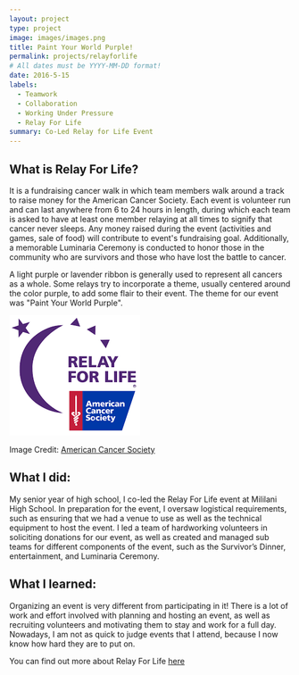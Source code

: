 ```yaml
---
layout: project
type: project
image: images/images.png
title: Paint Your World Purple!
permalink: projects/relayforlife
# All dates must be YYYY-MM-DD format!
date: 2016-5-15
labels:
  - Teamwork
  - Collaboration
  - Working Under Pressure
  - Relay For Life
summary: Co-Led Relay for Life Event 
---
```

 

What is Relay For Life? 
---
It is a fundraising cancer walk in which team members walk around a track to raise money for the American Cancer Society. Each event is volunteer run and can last anywhere from 6 to 24 hours in length, during which each team is asked to have at least one member relaying at all times to signify that cancer never sleeps. Any money raised during the event (activities and games, sale of food) will contribute to event's fundraising goal. Additionally, a memorable Luminaria Ceremony is conducted to honor those in the community who are survivors and those who have lost the battle to cancer.

A light purple or lavender ribbon is generally used to represent all cancers as a whole. Some relays try to incorporate a theme, usually centered around the color purple, to add some flair to their event. The theme for our event was "Paint Your World Purple".   

<img class="ui medium right floated rounded image" src="../images/images.png">

Image Credit: [American Cancer Society](https://secure.acsevents.org/site/SPageServer?pagename=relay)

What I did:
---
My senior year of high school, I co-led the Relay For Life event at Mililani High School. In preparation for the event, I oversaw logistical requirements, such as ensuring that we had a venue to use as well as the technical equipment to host the event. I led a team of hardworking volunteers in soliciting donations for our event, as well as created and managed sub teams for different components of the event, such as the Survivor’s Dinner, entertainment, and Luminaria Ceremony. 


What I learned:
---
Organizing an event is very different from participating in it! There is a lot of work and effort involved with planning and hosting an event, as well as recruiting volunteers and motivating them to stay and work for a full day. Nowadays, I am not as quick to judge events that I attend, because I now know how hard they are to put on. 
 
 
You can find out more about Relay For Life [here](https://www.cancer.org/involved/fundraise/relay-for-life.html) 
